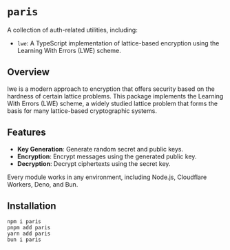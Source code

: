 # `paris`

A collection of auth-related utilities, including:

- `lwe`: A TypeScript implementation of lattice-based encryption using the Learning With Errors (LWE) scheme.

## Overview
lwe is a modern approach to encryption that offers security based on the hardness of certain lattice problems. This package implements the Learning With Errors (LWE) scheme, a widely studied lattice problem that forms the basis for many lattice-based cryptographic systems.

## Features

- **Key Generation**: Generate random secret and public keys.
- **Encryption**: Encrypt messages using the generated public key.
- **Decryption**: Decrypt ciphertexts using the secret key.

Every module works in any environment, including Node.js, Cloudflare Workers, Deno, and Bun.


## Installation

```
npm i paris
pnpm add paris
yarn add paris
bun i paris
```
